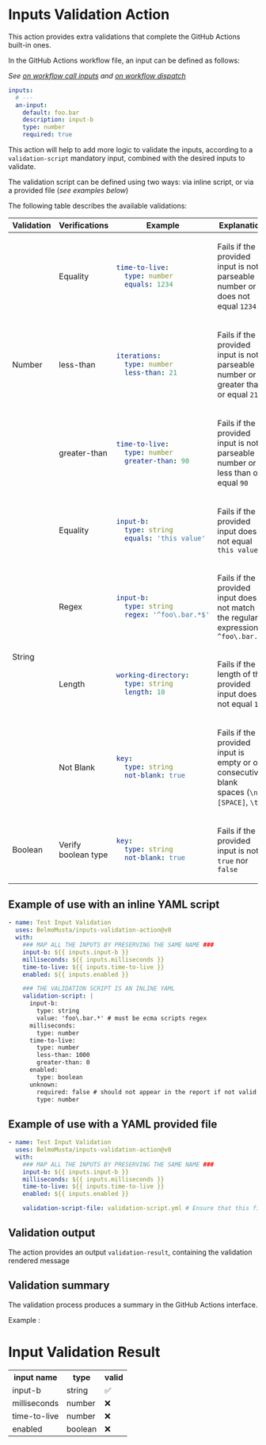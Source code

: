 # Inputs Validation Action

This action provides extra validations that complete the GitHub Actions built-in
ones.

In the GitHub Actions workflow file, an input can be defined as follows:

_See
[on workflow call inputs](https://docs.github.com/en/enterprise-cloud@latest/actions/writing-workflows/workflow-syntax-for-github-actions#onworkflow_callinputs)
and
[on workflow dispatch](https://docs.github.com/en/enterprise-cloud@latest/actions/writing-workflows/workflow-syntax-for-github-actions#onworkflow_dispatchinputs)_

```yaml
inputs:
  # ---
  an-input:
    default: foo.bar
    description: input-b
    type: number
    required: true
```

This action will help to add more logic to validate the inputs, according to a
`validation-script` mandatory input, combined with the desired inputs to
validate.

The validation script can be defined using two ways: via inline script, or via a
provided file (_see examples below_)

The following table describes the available validations:

<table>
 <thead>
        <tr>
            <th>Validation</th>
            <th>Verifications</th>
            <th>Example</th>
            <th>Explanation</th>
        </tr>
    </thead>
<tr><td rowspan="4">Number</td></tr>

<tr>
<td>Equality</td> <td>

```yaml
time-to-live:
  type: number
  equals: 1234
```

</td>
<td>

Fails if the provided input is not a parseable number or does not equal `1234`

</td>
</tr>
<tr>
<td>less-than</td> <td>

```yaml
iterations:
  type: number
  less-than: 21
```

</td>
<td>

Fails if the provided input is not a parseable number or is greater than or
equal `21`

</td>
</tr>
<tr>
<td>greater-than</td> <td>

```yaml
time-to-live:
  type: number
  greater-than: 90
```

</td>
<td>

Fails if the provided input is not a parseable number or is less than or equal
`90`

</td>
</tr>

<tr><td rowspan="5">String</td></tr>
<tr>
<td>Equality</td> <td>

```yaml
input-b:
  type: string
  equals: 'this value'
```

</td>
<td>

Fails if the provided input does not equal `this value`

</td>
</tr><tr>
<td>Regex</td> <td>

```yaml
input-b:
  type: string
  regex: '^foo\.bar.*$'
```

</td>
<td>

Fails if the provided input does not match the regular expression `^foo\.bar.*$`

</td>
</tr>
<tr>
<td>Length</td> <td>

```yaml
working-directory:
  type: string
  length: 10
```

</td>
<td>

Fails if the length of the provided input does not equal `10`

</td>
</tr>
<tr>
<td>Not Blank</td> <td>

```yaml
key:
  type: string
  not-blank: true
```

</td>
<td>

Fails if the provided input is empty or of consecutive blank spaces (`\n`,`[SPACE]`,
`\t`)

</td>
</tr>
<tr>
<td>Boolean</td>
<td>Verify boolean type</td>
<td>

```yaml
key:
  type: string
  not-blank: true
```

</td>
<td>

Fails if the provided input is not `true` nor `false`

</td>
</tr>
</table>

## Example of use with an inline YAML script

```yaml
- name: Test Input Validation
  uses: BelmoMusta/inputs-validation-action@v0
  with:
    ### MAP ALL THE INPUTS BY PRESERVING THE SAME NAME ###
    input-b: ${{ inputs.input-b }}
    milliseconds: ${{ inputs.milliseconds }}
    time-to-live: ${{ inputs.time-to-live }}
    enabled: ${{ inputs.enabled }}

    ### THE VALIDATION SCRIPT IS AN INLINE YAML
    validation-script: |
      input-b:
        type: string
        value: 'foo\.bar.*' # must be ecma scripts regex
      milliseconds:
        type: number
      time-to-live:
        type: number
        less-than: 1000
        greater-than: 0
      enabled:
        type: boolean
      unknown:
        required: false # should not appear in the report if not valid
        type: number
```

## Example of use with a YAML provided file

```yaml
- name: Test Input Validation
  uses: BelmoMusta/inputs-validation-action@v0
  with:
    ### MAP ALL THE INPUTS BY PRESERVING THE SAME NAME ###
    input-b: ${{ inputs.input-b }}
    milliseconds: ${{ inputs.milliseconds }}
    time-to-live: ${{ inputs.time-to-live }}
    enabled: ${{ inputs.enabled }}

    validation-script-file: validation-script.yml # Ensure that this file exists on the mentioned location
```

## Validation output

The action provides an output `validation-result`, containing the validation
rendered message

## Validation summary

The validation process produces a summary in the GitHub Actions interface.

Example :

<h1>Input Validation Result</h1>
<table>
<tr>
<th>input name</th>
<th>type</th>
<th>valid</th>
</tr>

<tr><td>input-b</td><td>string</td><td>✅</td></tr>
<tr><td>milliseconds</td><td>number</td><td>❌</td></tr>
<tr><td>time-to-live</td><td>number</td><td>❌</td></tr>
<tr><td>enabled</td><td>boolean</td><td>❌</td></tr>
</table>
